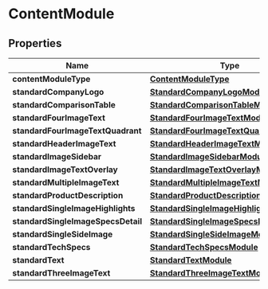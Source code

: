 
# ContentModule

## Properties
Name | Type | Description | Notes
------------ | ------------- | ------------- | -------------
**contentModuleType** | [**ContentModuleType**](ContentModuleType.md) |  | 
**standardCompanyLogo** | [**StandardCompanyLogoModule**](StandardCompanyLogoModule.md) |  |  [optional]
**standardComparisonTable** | [**StandardComparisonTableModule**](StandardComparisonTableModule.md) |  |  [optional]
**standardFourImageText** | [**StandardFourImageTextModule**](StandardFourImageTextModule.md) |  |  [optional]
**standardFourImageTextQuadrant** | [**StandardFourImageTextQuadrantModule**](StandardFourImageTextQuadrantModule.md) |  |  [optional]
**standardHeaderImageText** | [**StandardHeaderImageTextModule**](StandardHeaderImageTextModule.md) |  |  [optional]
**standardImageSidebar** | [**StandardImageSidebarModule**](StandardImageSidebarModule.md) |  |  [optional]
**standardImageTextOverlay** | [**StandardImageTextOverlayModule**](StandardImageTextOverlayModule.md) |  |  [optional]
**standardMultipleImageText** | [**StandardMultipleImageTextModule**](StandardMultipleImageTextModule.md) |  |  [optional]
**standardProductDescription** | [**StandardProductDescriptionModule**](StandardProductDescriptionModule.md) |  |  [optional]
**standardSingleImageHighlights** | [**StandardSingleImageHighlightsModule**](StandardSingleImageHighlightsModule.md) |  |  [optional]
**standardSingleImageSpecsDetail** | [**StandardSingleImageSpecsDetailModule**](StandardSingleImageSpecsDetailModule.md) |  |  [optional]
**standardSingleSideImage** | [**StandardSingleSideImageModule**](StandardSingleSideImageModule.md) |  |  [optional]
**standardTechSpecs** | [**StandardTechSpecsModule**](StandardTechSpecsModule.md) |  |  [optional]
**standardText** | [**StandardTextModule**](StandardTextModule.md) |  |  [optional]
**standardThreeImageText** | [**StandardThreeImageTextModule**](StandardThreeImageTextModule.md) |  |  [optional]



